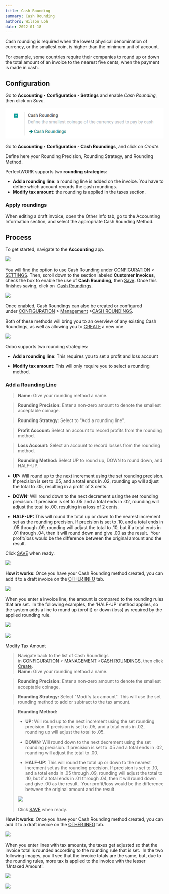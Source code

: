 ```yaml
---
title: Cash Rounding
summary: Cash Rounding
authors: Wilson Loh
date: 2022-01-18
---
```


Cash rounding is required when the lowest physical denomination of currency, or the smallest coin, is higher than the minimum unit of account.

For example, some countries require their companies to round up or down the total amount of an invoice to the nearest five cents, when the payment is made in cash.

## Configuration
Go to **Accounting ‣ Configuration ‣ Settings** and enable *Cash Rounding*, then click on *Save*.

![](2022-01-18-17-58-36.png)

Go to **Accounting ‣ Configuration ‣ Cash Roundings**, and click on *Create*.

Define here your Rounding Precision, Rounding Strategy, and Rounding Method.

PerfectWORK supports two **rounding strategies**:

- **Add a rounding line**: a rounding line is added on the invoice. You have to define which account records the cash roundings.
- **Modify tax amount**: the rounding is applied in the taxes section.

### Apply roundings
When editing a draft invoice, open the Other Info tab, go to the Accounting Information section, and select the appropriate Cash Rounding Method.

## **Process**

To get started, navigate to the **Accounting** app.

![](https://hibou.io/web/image/75662/hibou15-accounting-app.jpg?access_token=bf7aa8d2-f22e-4f7f-8714-0175b86cf354)  

You will find the option to use Cash Rounding under [CONFIGURATION](https://hibou.io/docs/accounting-3/cash-roundings-1628#) > [SETTINGS](https://hibou.io/docs/accounting-3/cash-roundings-1628#). Then, scroll down to the section labeled **Customer Invoices**, check the box to enable the use of **Cash Rounding,** then [Save](https://hibou.io/docs/accounting-3/cash-roundings-1628#)**.** Once this finishes saving, click on  [Cash Roundings](https://hibou.io/docs/accounting-3/cash-roundings-1628#).

![](https://hibou.io/web/image/75663/customer_invoices.jpg?access_token=20a7aaa0-5269-42cf-a007-944635779aae)  

Once enabled, Cash Roundings can also be created or configured under [CONFIGURATION](https://hibou.io/docs/accounting-3/cash-roundings-1628#) > [Management](https://hibou.io/docs/accounting-3/cash-roundings-1628#) >[CASH ROUNDINGS](https://hibou.io/docs/accounting-3/cash-roundings-1628#).

Both of these methods will bring you to an overview of any existing Cash Roundings, as well as allowing you to [CREATE](https://hibou.io/docs/accounting-3/cash-roundings-1628#) a new one. 

![](https://hibou.io/web/image/75664/create_cash_rounding.jpg?access_token=79089f63-7966-40b6-b017-f6d83cc4bf78)  

Odoo supports two rounding strategies:

-   **Add a rounding line**: This requires you to set a profit and loss account
    
-   **Modify tax amount**: This will only require you to select a rounding method.
    

### Add a Rounding Line

> **Name:** Give your rounding method a name.

> **Rounding Precision:** Enter a non-zero amount to denote the smallest acceptable coinage.

> **Rounding Strategy:** Select to "Add a rounding line".

> **Profit Account:** Select an account to record profits from the rounding method.

> **Loss Account:** Select an account to record losses from the rounding method.

> **Rounding Method:** Select UP to round up, DOWN to round down, and HALF-UP.   

-   **UP:** Will round up to the next increment using the set rounding precision. If precision is set to .05, and a total ends in .02, rounding up will adjust the total to .05, resulting in a profit of 3 cents.
    
-   **DOWN:** Will round down to the next decrement using the set rounding precision. If precision is set to .05 and a total ends in .02, rounding will adjust the total to .00, resulting in a loss of 2 cents.
    
-   **HALF-UP:** This will round the total up or down to the nearest increment set as the rounding precision. If precision is set to .10, and a total ends in .05 through .09, rounding will adjust the total to .10, but if a total ends in .01 through .04, then it will round down and give .00 as the result.  Your profit/loss would be the difference between the original amount and the result.
    

Click [SAVE](https://hibou.io/docs/accounting-3/cash-roundings-1628/ver/15-0-28#) when ready.  

![](https://hibou.io/web/image/74685/Round%20-%20New.png?access_token=280952c8-b78b-4206-90e5-cffaf3867146)  

**How it works**: Once you have your Cash Rounding method created, you can add it to a draft invoice on the [OTHER INFO](https://hibou.io/docs/accounting-3/cash-roundings-1628/ver/15-0-28#) tab.

![](https://hibou.io/web/image/75665/PO_cash_rounding_method.jpg?access_token=da5c0ed9-8ebb-4341-84f1-5aeb0ad8f92d)  

When you enter a invoice line, the amount is compared to the rounding rules that are set.  In the following examples, the 'HALF-UP' method applies, so the system adds a line to round up (profit) or down (loss) as required by the applied rounding rule.

![](https://hibou.io/web/image/75671/total.jpg?access_token=331fea36-32bd-44de-9514-5f5ec1d218b2)  

![](https://hibou.io/web/image/75666/halfdown.jpg?access_token=0ee2162e-4ab2-45b7-94cd-347fbd97b06b)  

Modify Tax Amount

> Navigate back to the list of Cash Roundings in [CONFIGURATION](https://hibou.io/docs/accounting-3/cash-roundings-1628/ver/15-0-28#) \> [MANAGEMENT](https://hibou.io/docs/accounting-3/cash-roundings-1628/ver/15-0-28#) \>[CASH ROUNDINGS](https://hibou.io/docs/accounting-3/cash-roundings-1628/ver/15-0-28#), then click [Create](https://hibou.io/docs/accounting-3/cash-roundings-1628#).  
> **Name:** Give your rounding method a name.

> **Rounding Precision:** Enter a non-zero amount to denote the smallest acceptable coinage.

> **Rounding Strategy:** Select "Modify tax amount". This will use the set rounding method to add or subtract to the tax amount.

> **Rounding Method:** 
> 
> -   **UP:** Will round up to the next increment using the set rounding precision. If precision is set to .05, and a total ends in .02, rounding up will adjust the total to .05.
>     
> -   **DOWN:** Will round down to the next decrement using the set rounding precision. If precision is set to .05 and a total ends in .02, rounding will adjust the total to .00.
>     
> -   **HALF-UP:** This will round the total up or down to the nearest increment set as the rounding precision. If precision is set to .10, and a total ends in .05 through .09, rounding will adjust the total to .10, but if a total ends in .01 through .04, then it will round down and give .00 as the result.  Your profit/loss would be the difference between the original amount and the result.  
>     
> 
> ![](https://hibou.io/web/image/74691/Round%20-%20New%20Tax.png?access_token=f265a98d-e23d-4012-9e2a-b668898c1927)  
> 
> Click [SAVE](https://hibou.io/docs/accounting-3/cash-roundings-1628#) when ready.

**How it works**: Once you have your Cash Rounding method created, you can add it to a draft invoice on the [OTHER INFO](https://hibou.io/docs/accounting-3/cash-roundings-1628#) tab.

![](https://hibou.io/web/image/75668/halfup_rountind.jpg?access_token=42a2b532-5c5b-4017-bf0c-b7daa65f09dd)  

When you enter lines with tax amounts, the taxes get adjusted so that the invoice total is rounded according to the rounding rule that is set.  In the two following images, you'll see that the invoice totals are the same, but, due to the rounding rules, more tax is applied to the invoice with the lesser 'Untaxed Amount'.

![](https://hibou.io/web/image/75669/haldup_tax.jpg?access_token=c0bf0a4f-13c4-45ea-9cfa-1a9d652ff237)  

![](https://hibou.io/web/image/75670/tax_down.jpg?access_token=1f81d0d4-48a0-43c9-a1de-31a45085846c)